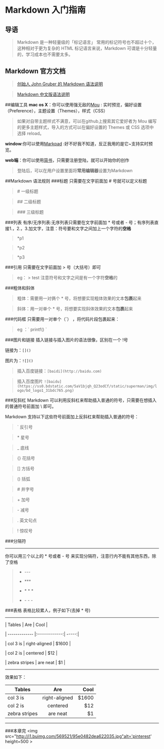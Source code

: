 # Markdown 入门指南
## 导语
> Markdown 是一种轻量级的「标记语言」
常用的标记符号也不超过十个，这种相对于更为复杂的 HTML 标记语言来说，Markdown 可谓是十分轻量的，学习成本也不需要太多。

## Markdown 官方文档
> [创始人 John Gruber 的 Markdown 语法说明](http://daringfireball.net/projects/markdown/syntax)

>[Markdown 中文版语法说明](http://www.appinn.com/markdown/) 

##编辑工具
**mac os X**：你可以使用强无敌的[Mou](http://25.io/mou/) : 实时预览，偏好设置（Preference），主题设置（Themes），样式（CSS）
> 如果对自带主题样式不满意，可以在github上搜索其它爱好者为 Mou 编写的更多主题样式，导入的方式可以在偏好设置的 Themes 或 CSS 选项中 选择 reload。

**window**:你可以使用[Markpad](http://code52.org/DownmarkerWPF/) :好不好我不知道，反正我用的是它~支持实时预览。

**web端**：你可以使用[简书](http://www.jianshu.com/)，只需要注册登陆，就可以开始你的创作
> 登陆后，可以在用户设置里面将**常用编辑器**设置为Markdown

##Markdown 语法规则
###标题
只需要在文字前面加 # 号就可以定义标题 
>  \#  一级标题

>   \##  二级标题

>   \###  三级标题

###列表
有序/无序列表:无序列表只需要在文字前面加 * 号或者 - 号；有序列表直接1.，2.，3.加文字，注意：符号要和文字之间加上一个字符的**空格**
> *p1

> *p2

> *p3

###引用
只需要在文字前面加 > 号（大括号）即可
 
 > eg： > test 注意符号和文字之间是有一个字符**空格**的

###粗体和斜体
 > 粗体：需要用一对俩个 * 号，将想要实现粗体效果的文本**包裹**起来 

 >  斜体：用一对单个 * 号，将想要实现斜体效果的文本**包裹**起来

###代码框
只需要用一对单个（`） ，将代码片段包裹起来：
> eg ：\` printf() ` 

###图片和链接
插入链接与插入图片的语法很像，区别在一个 !号

链接为：`[]()`

图片为：`![]()`

> 插入百度链接：`[baidi](http://baidu.com)`

> 插入百度图片 `![baidu](https://ss0.bdstatic.com/5aV1bjqh_Q23odCf/static/superman/img/logo/bd_logo1_31bdc765.png)`

###反斜杠
Markdown 可以利用反斜杠来帮助插入普通的符号，只需要在想插入的普通符号前面加 \ 即可。

Markdown 支持以下这些符号前面加上反斜杠来帮助插入普通的符号：
> \`   反引号

> \*   星号

> \_   底线

> \{}  花括号

> \[]  方括号

> \()  括弧

> \#   井字号

> \+   加号

> \-   减号

> \.   英文句点

> \!   惊叹号

###分隔符
- - -    
你可以用三个以上的 * 号或者 - 号 来实现分隔符，注意行内不能有其他东西，除了空格
> * \---
> 
> * \***
> 
> * \* \* \*
> 
> * \- - -

###表格
表格比较累人，例子如下(去掉 * 号)
***
\| Tables        | Are           | Cool  |  

\| ------------- |:-------------:| -----:|

\| col 3 is      | right-aligned | $1600 | 

\| col 2 is      | centered      |   $12 |

\| zebra stripes | are neat      |    $1 | 
***

效果如下：

| Tables        | Are           | Cool  |
| ------------- |:-------------:| -----:|
| col 3 is      | right-aligned | $1600 |
| col 2 is      | centered      |   $12 |
| zebra stripes | are neat      |    $1 |
***
###本章完
<img src="http://i1.buimg.com/569521/95e0482dea622035.jpg"alt='pinterest' height=500 >